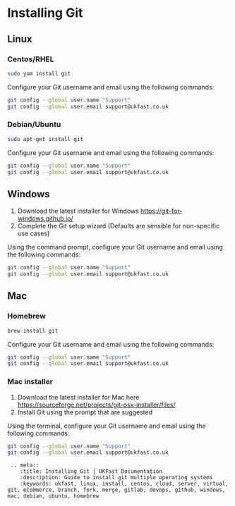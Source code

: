 # Installing Git

## Linux 

### Centos/RHEL


```bash
sudo yum install git 
```

Configure your Git username and email using the following commands:

```bash
git config --global user.name "Support"
git config --global user.email support@ukfast.co.uk
```

### Debian/Ubuntu



```bash
sudo apt-get install git 
```

Configure your Git username and email using the following commands:

```bash
git config --global user.name "Support"
git config --global user.email support@ukfast.co.uk
```
## Windows 


  1. Download the latest installer for Windows https://git-for-windows.github.io/
  2. Complete the Git setup wizard (Defaults are sensible for non-specific use cases)

Using the command prompt, configure your Git username and email using the following commands:

```bash
git config --global user.name "Support"
git config --global user.email support@ukfast.co.uk
```

## Mac 


### Homebrew 


```bash
brew install git 
```

Configure your Git username and email using the following commands:

```bash
git config --global user.name "Support"
git config --global user.email support@ukfast.co.uk
```

### Mac installer 


1. Download the latest installer for Mac here https://sourceforge.net/projects/git-osx-installer/files/
2. Install Git using the prompt that are suggested

Using the terminal, configure your Git username and email using the following commands:

```bash
git config --global user.name "Support"
git config --global user.email support@ukfast.co.uk
```

 ```eval_rst
  .. meta::
     :title: Installing Git | UKFast Documentation
     :description: Guide to install git multiple operating systems
     :keywords: ukfast, linux, install, centos, cloud, server, virtual, git, eCommerce, branch, fork, merge, gitlab, devops, github, windows, mac, debian, ubuntu, homebrew

